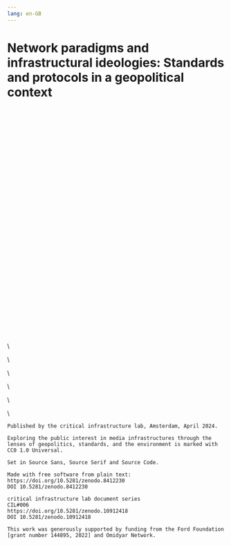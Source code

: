 ```yaml
---
lang: en-GB
---
```

# Network paradigms and infrastructural ideologies: <span>Standards and protocols in a geopolitical context</span>

<div id="colophon" style="margin-top: +40em">
\ 

\ 

\ 

\ 

\ 

\ 

    Published by the critical infrastructure lab, Amsterdam, April 2024.

    Exploring the public interest in media infrastructures through the lenses of geopolitics, standards, and the environment is marked with CC0 1.0 Universal.

    Set in Source Sans, Source Serif and Source Code.
    
    Made with free software from plain text:
    https://doi.org/10.5281/zenodo.8412230
    DOI 10.5281/zenodo.8412230
    
    critical infrastructure lab document series
    CIL#006
    https://doi.org/10.5281/zenodo.10912418
    DOI 10.5281/zenodo.10912418

    This work was generously supported by funding from the Ford Foundation [grant number 144895, 2022] and Omidyar Network.

</div>

